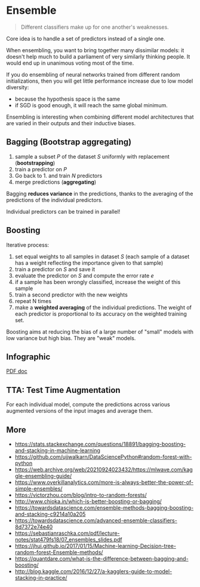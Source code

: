 # Ensemble

> Different classifiers make up for one another's weaknesses.

Core idea is to handle a set of predictors instead of a single one.

When ensembling, you want to bring together many dissimilar models: it doesn't help much to build a parliament of very similarly thinking people. It would end up in unanimous voting most of the time.

If you do ensembling of neural networks trained from different random initializations, then you will get little performance increase due to low model diversity:

- because the hypothesis space is the same
- if SGD is good enough, it will reach the same global minimum.

Ensembling is interesting when combining different model architectures that are varied in their outputs and their inductive biases.

## Bagging (Bootstrap aggregating)

1. sample a subset $P$ of the dataset $S$ uniformly with replacement (**bootstrapping**)
2. train a predictor on $P$
3. Go back to 1. and train $N$ predictors
4. merge predictions (**aggregating**)

Bagging **reduces variance** in the predictions, thanks to the averaging of the predictions of the individual predictors.

Individual predictors can be trained in parallel!

## Boosting

Iterative process:

1. set equal weights to all samples in dataset $S$ (each sample of a dataset has a weight reflecting the importance given to that sample)
1. train a predictor on $S$ and save it
1. evaluate the predictor on $S$ and compute the error rate $e$
1. if a sample has been wrongly classified, increase the weight of this sample
1. train a second predictor with the new weights
1. repeat N times
1. make a **weighted averaging** of the individual predictions. The weight of each predictor is proportional to its accuracy on the weighted training set.

Boosting aims at reducing the bias of a large number of "small" models with low variance but high bias. They are "weak" models.

## Infographic

[PDF doc](./ML_cheatsheets_10.pdf)

## TTA: Test Time Augmentation

For each individual model, compute the predictions across various augmented versions of the input images and average them.

## More

- <https://stats.stackexchange.com/questions/18891/bagging-boosting-and-stacking-in-machine-learning>
- <https://github.com/ujjwalkarn/DataSciencePython#random-forest-with-python>
- <https://web.archive.org/web/20210924023432/https://mlwave.com/kaggle-ensembling-guide/>
- <https://www.overkillanalytics.com/more-is-always-better-the-power-of-simple-ensembles/>
- <https://victorzhou.com/blog/intro-to-random-forests/>
- <http://www.chioka.in/which-is-better-boosting-or-bagging/>
- <https://towardsdatascience.com/ensemble-methods-bagging-boosting-and-stacking-c9214a10a205>
- <https://towardsdatascience.com/advanced-ensemble-classifiers-8d7372e74e40>
- <https://sebastianraschka.com/pdf/lecture-notes/stat479fs18/07_ensembles_slides.pdf>
- <https://jhui.github.io/2017/01/15/Machine-learning-Decision-tree-random-forest-Ensemble-methods/>
- <https://quantdare.com/what-is-the-difference-between-bagging-and-boosting/>
- <http://blog.kaggle.com/2016/12/27/a-kagglers-guide-to-model-stacking-in-practice/>
